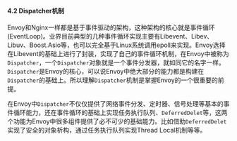 #### 4.2 Dispatcher机制

​	Envoy和Nginx一样都是基于事件驱动的架构，这种架构的核心就是事件循环(EventLoop)。业界目前典型的几种事件循环实现主要有Libevent、Libev、Libuv、Boost.Asio等，也可以完全基于Linux系统调用epoll来实现。Envoy选择在Libevent的基础上进行了封装，实现了自己的事件循环机制，在Envoy中被称为`Dispatcher`，一个`Dispatcher`对象就是一个事件分发器，就如同它的名字一样。`Dispatcher`是Envoy的核心，可以说Envoy中绝大部分的能力都是构建在`Dispatcher`的基础上。所以理解`Dispatcher`机制是掌握Envoy的一个很重要的前提。

​	在Envoy中`Dispatcher`不仅仅提供了网络事件分发、定时器、信号处理等基本的事件循环能力，还在事件循环的基础上实现任务执行队列、`DeferredDelet`等，这两个功能为Envoy中很多组件提供了必不可少的基础能力。比如借助`DeferredDelet`实现了安全的对象析构，通过任务执行队列实现Thread Local机制等等。

​	



